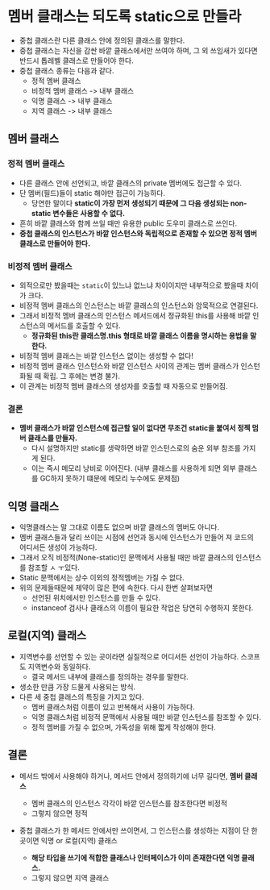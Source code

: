 # 멤버 클래스는 되도록 static으로 만들라
* 중첩 클래스란 다른 클래스 안에 정의된 클래스를 말한다.
* 중첩 클래스는 자신을 감싼 바깥 클래스에서만 쓰여야 하며, 그 외 쓰임새가 있다면 반드시 톱레벨 클래스로 만들어야 한다.
* 중첩 클래스 종류는 다음과 같다.
  * 정적 멤버 클래스
  * 비정적 멤버 클래스    -> 내부 클래스
  * 익명 클래스          -> 내부 클래스
  * 지역 클래스          -> 내부 클래스

## 멤버 클래스
### 정적 멤버 클래스
* 다른 클래스 안에 선언되고, 바깥 클래스의 private 멤버에도 접근할 수 있다.
* 단 멤버(필드)들이 static 해야만 접근이 가능하다.
  * 당연한 말이다 **static이 가장 먼저 생성되기 때문에 그 다음 생성되는 non-static 변수들은 사용할 수 없다.**
* 흔히 바깥 클래스와 함께 쓰일 때만 유용한 public 도우미 클래스로 쓰인다.
* **중첩 클래스의 인스턴스가 바깥 인스턴스와 독립적으로 존재할 수 있으면 정적 멤버 클래스로 만들어야 한다.**

### 비정적 멤버 클래스
* 외적으로만 봤을때는 `static`이 있느냐 없느냐 차이이지만 내부적으로 봤을때 차이가 크다.
* 비정적 멤버 클래스의 인스턴스는 바깥 클래스의 인스턴스와 암묵적으로 연결된다.
* 그래서 비정적 멤버 클래스의 인스턴스 메서드에서 정규화된 this를 사용해 바깥 인스턴스의 메서드를 호출할 수 있다.
  * **정규화된 this란 클래스명.this 형태로 바깥 클래스 이름을 명시하는 용법을 말한다.**
* 비정적 멤버 클래스는 바깥 인스턴스 없이는 생성할 수 없다!
* 비정적 멤버 클래스 인스턴스와 바깥 인스턴스 사이의 관계는 멤버 클래스가 인스턴화될 때 확립. 그 후에는 변경 불가.
* 이 관계는 비정적 멤버 클래스의 생성자를 호출할 때 자동으로 만들어짐.

### 결론
* **멤버 클래스가 바깥 인스턴스에 접근할 일이 없다면 무조건 static을 붙여서 정젝 멈버 클래스를 만들자.**
  * 다시 설명하지만 static를 생략하면 바깥 인스턴스로의 숨운 외부 참조를 가지게 된다.
  * 이는 즉시 메모리 낭비로 이어진다. (내부 클래스를 사용하게 되면 외부 클래스를 GC하지 못하기 떄문에 메모리 누수에도 문제점)

## 익명 클래스
* 익명클래스는 말 그대로 이름도 없으며 바깥 클래스의 멤버도 아니다.
* 멤버 클래스들과 달리 쓰이는 시점에 선언과 동시에 인스턴스가 만들어 져 코드의 어디서든 생성이 가능하다.
* 그래서 오직 비정적(None-static)인 문맥에서 사용될 때만 바깥 클래스의 인스턴스를 참조할 ㅅ ㅜ있다.
* Static 문맥에서는 상수 이외의 정적멤버는 가질 수 없다.
* 위의 문제들때문에 제약이 많은 편에 속한다. 다시 한번 살펴보자면
  * 선언된 위치에서만 인스턴스를 만들 수 있다.
  * instanceof 검사나 클래스의 이름이 필요한 작업은 당연히 수행하지 못한다.

## 로컬(지역) 클래스
* 지역변수를 선언할 수 있는 곳이라면 실질적으로 어디서든 선언이 가능하다. 스코프도 지역변수와 동일하다.
  * 결국 메서드 내부에 클래스를 정의하는 경우를 말한다.
* 생소한 만큼 가장 드물게 사용되는 방식.
* 다른 세 중첩 클래스의 특징을 가지고 있다.
  * 멤버 클래스처럼 이름이 있고 반복해서 사용이 가능하다.
  * 익명 클래스처럼 비정적 문맥에서 사용될 때만 바깥 인스턴스를 참조할 수 있다.
  * 정적 멤버를 가질 수 없으며, 가독성을 위해 짧게 작성해야 한다.

## 결론
* 메서드 밖에서 사용해야 하거나, 메서드 안에서 정의하기에 너무 길다면, **멤버 클래스**
  * 멤버 클래스의 인스턴스 각각이 바깥 인스턴스를 참조한다면 비정적
  * 그렇지 않으면 정적

* 중첩 클래스가 한 메서드 안에서만 쓰이면서, 그 인스턴스를 생성하는 지점이 단 한곳이면 익명 or 로컬(지역) 클래스
  * **해당 타입을 쓰기에 적합한 클래스나 인터페이스가 이미 존재한다면 익명 클래스.**
  * 그렇지 않으면 지역 클래스